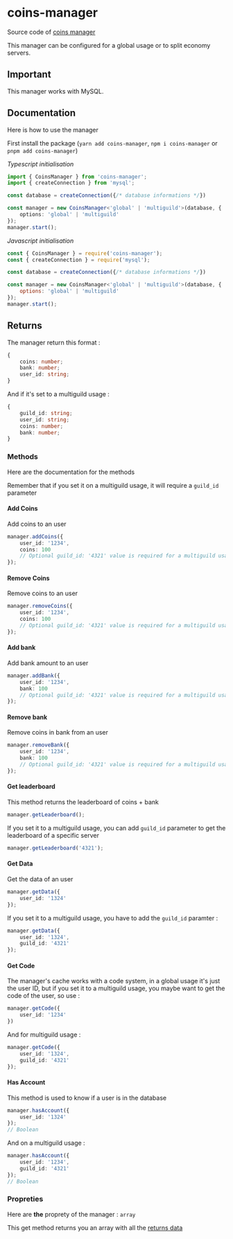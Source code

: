 
# coins-manager

Source code of [coins manager](https://www.npmjs.com/package/coins-manager)

This manager can be configured for a global usage or to split economy servers.

## Important

This manager works with MySQL.

## Documentation

Here is how to use the manager

First install the package (`yarn add coins-manager`, `npm i coins-manager` or `pnpm add coins-manager`)

*Typescript initialisation*

```ts
import { CoinsManager } from 'coins-manager';
import { createConnection } from 'mysql';

const database = createConnection({/* database informations */})

const manager = new CoinsManager<'global' | 'multiguild'>(database, {
    options: 'global' | 'multiguild'
});
manager.start();
```

*Javascript initialisation*

```js
const { CoinsManager } = require('coins-manager');
const { createConnection } = require('mysql');

const database = createConnection({/* database informations */})

const manager = new CoinsManager<'global' | 'multiguild'>(database, {
    options: 'global' | 'multiguild'
});
manager.start();
```

## Returns

The manager return this format :

```ts
{
    coins: number;
    bank: number;
    user_id: string;
}
```

And if it's set to a multiguild usage :

```ts
{
    guild_id: string;
    user_id: string;
    coins: number;
    bank: number;
}
```

### Methods

Here are the documentation for the methods

Remember that if you set it on a multiguild usage, it will require a `guild_id` parameter

#### Add Coins

Add coins to an user

```ts
manager.addCoins({
    user_id: '1234',
    coins: 100
    // Optional guild_id: '4321' value is required for a multiguild usage
});
```

#### Remove Coins

Remove coins to an user

```ts
manager.removeCoins({
    user_id: '1234',
    coins: 100
    // Optional guild_id: '4321' value is required for a multiguild usage
});
```

#### Add bank

Add bank amount to an user

```ts
manager.addBank({
    user_id: '1234',
    bank: 100
    // Optional guild_id: '4321' value is required for a multiguild usage
});
```

#### Remove bank

Remove coins in bank from an user

```ts
manager.removeBank({
    user_id: '1234',
    bank: 100
    // Optional guild_id: '4321' value is required for a multiguild usage
});
```

#### Get leaderboard

This method returns the leaderboard of coins + bank

```ts
manager.getLeaderboard();
```

If you set it to a multiguild usage, you can add `guild_id` parameter to get the leaderboard of a specific server

```ts
manager.getLeaderboard('4321');
```

#### Get Data

Get the data of an user

```ts
manager.getData({
    user_id: '1324'
});
```

If you set it to a multiguild usage, you have to add the `guild_id` paramter :

```ts
manager.getData({
    user_id: '1324',
    guild_id: '4321'
});
```

#### Get Code

The manager's cache works with a code system, in a global usage it's just the user ID, but if you set it to a multiguild usage, you maybe want to get the code of the user, so use :

```ts
manager.getCode({
    user_id: '1234'
})
```

And for multiguild usage :

```ts
manager.getCode({
    user_id: '1324',
    guild_id: '4321'
});
```

#### Has Account

This method is used to know if a user is in the database

```ts
manager.hasAccount({
    user_id: '1324'
});
// Boolean
```

And on a multiguild usage :

```ts
manager.hasAccount({
    user_id: '1234',
    guild_id: '4321'
});
// Boolean
```

### Propreties

Here are **the** proprety of the manager : `array`

This get method returns you an array with all the [returns data](#returns)
